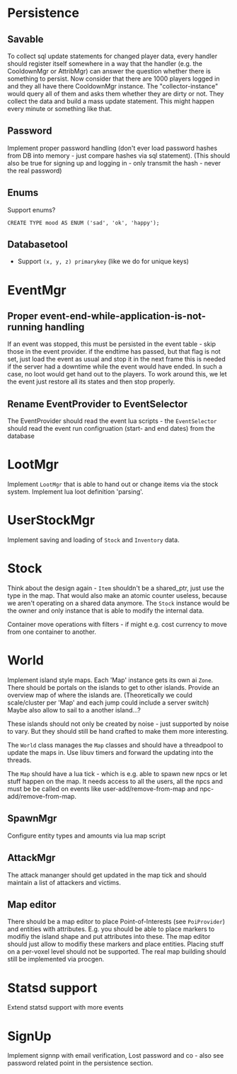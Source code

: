 # Persistence
## Savable

To collect sql update statements for changed player data, every handler should register itself somewhere in a way that the handler (e.g. the CooldownMgr or AttribMgr) can answer the question whether there is something to persist.
Now consider that there are 1000 players logged in and they all have there CooldownMgr instance. The "collector-instance" would query all of them and asks them whether they are dirty or not. They collect the data and build a mass update statement. This might happen every minute or something like that.

## Password

Implement proper password handling (don't ever load password hashes from DB into memory - just compare hashes via sql statement). (This should also be true for signing up and logging in - only transmit the hash - never the real password)

## Enums

Support enums?

    CREATE TYPE mood AS ENUM ('sad', 'ok', 'happy');

## Databasetool

* Support `(x, y, z) primarykey` (like we do for unique keys)

# EventMgr

## Proper event-end-while-application-is-not-running handling

If an event was stopped, this must be persisted in the event table - skip those in the event provider. if the endtime has passed, but that flag is not set, just load the event as usual and stop it in the next frame this is needed if the server had a downtime while the event would have ended. In such a case, no loot would get hand out to the players. To work around this, we let the event just restore all its states and then stop properly.

## Rename EventProvider to EventSelector

The EventProvider should read the event lua scripts - the `EventSelector` should read the event run configruation (start- and end dates) from the database

# LootMgr

Implement `LootMgr` that is able to hand out or change items via the stock system. Implement lua loot definition 'parsing'.

# UserStockMgr

Implement saving and loading of `Stock` and `Inventory` data.

# Stock

Think about the design again - `Item` shouldn't be a shared_ptr, just use the type in the map. That would also make an atomic counter useless, because we aren't operating on a shared data anymore. The `Stock` instance would be the owner and only instance that is able to modify the internal data.

Container move operations with filters - if might e.g. cost currency to move from one container to another.

# World

Implement island style maps. Each 'Map' instance gets its own ai `Zone`. There should be portals on the islands to get to other islands. Provide an overview map of where the islands are.
(Theoretically we could scale/cluster per 'Map' and each jump could include a server switch)
Maybe also allow to sail to a another island...?

These islands should not only be created by noise - just supported by noise to vary. But they should still be hand crafted to make them more interesting.

The `World` class manages the `Map` classes and should have a threadpool to update the maps in. Use libuv timers and forward the updating into the threads.

The `Map` should have a lua tick - which is e.g. able to spawn new npcs or let stuff happen on the map. It needs access to all the users, all the npcs and must be be called on events like user-add/remove-from-map and npc-add/remove-from-map.

## SpawnMgr

Configure entity types and amounts via lua map script

## AttackMgr

The attack mananger should get updated in the map tick and should maintain a list of attackers and victims.

## Map editor

There should be a map editor to place Point-of-Interests (see `PoiProvider`) and entities with attributes. E.g. you should be able to place markers to modifiy the island shape and put attributes into these. The map editor should just allow to modifiy these markers and place entities. Placing stuff on a per-voxel level should not be supported. The real map building should still be implemented via procgen.

# Statsd support

Extend statsd support with more events

# SignUp

Implement signnp with email verification, Lost password and co - also see password related point in the persistence section.
